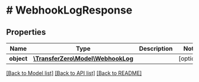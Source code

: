 # # WebhookLogResponse

## Properties

Name | Type | Description | Notes
------------ | ------------- | ------------- | -------------
**object** | [**\TransferZero\Model\WebhookLog**](WebhookLog.md) |  | [optional] 

[[Back to Model list]](../../README.md#documentation-for-models) [[Back to API list]](../../README.md#documentation-for-api-endpoints) [[Back to README]](../../README.md)


